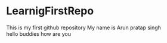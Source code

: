 # LearnigFirstRepo
This is my first github repository
My name is Arun pratap singh
<br>
hello buddies how are you 
